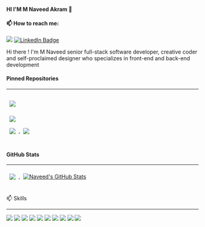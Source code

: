 <!--
**naveed504/naveed504** is a ✨ _special_ ✨ repository because its `README.md` (this file) appears on your GitHub profile.

Here are some ideas to get you started:


- 🌱 I’m currently learning ...
- 👯 I’m looking to collaborate on ...
- 🤔 I’m looking for help with ...
- 💬 Ask me about ...
- 📫 How to reach me: ...
- 😄 Pronouns: ...
- ⚡ Fun fact: ...
-->



#### HI I'M M Naveed Akram :ribbon:
#### 📫 How to reach me:
![](https://komarev.com/ghpvc/?username=naveed504&color=green&style=flat-square&label=PROFILE+VIEWS)
[![LinkedIn Badge](https://img.shields.io/badge/LinkedIn-Profile-informational?style=flat&logo=linkedin&logoColor=white&color=0D76A8)](https://www.linkedin.com/in/mnaveed505/)

Hi there !
I'm M Naveed senior full-stack software developer, creative coder and self-proclaimed designer who specializes in front-end and back-end development


#### Pinned Repositories 
<!----->
<hr/> 
<!----->
<a href="https://github.com/naveed504/generate-dynamic-laravel-excel-columns">
  <img align="center" style="margin:1rem 0.5rem" src="https://github-readme-stats.vercel.app/api/pin/?username=naveed504&repo=generate-dynamic-laravel-excel-columns&title_color=ffffff&text_color=c9cacc&icon_color=4AB197&bg_color=1A2B34" />
</a>

<br>

<a href="https://github.com/naveed504/laravel-multiauth">
  <img align="center" style="margin:0.5rem" src="https://github-readme-stats.vercel.app/api/pin/?username=naveed504&repo=laravel-multiauth&title_color=ffffff&text_color=c9cacc&icon_color=4AB197&bg_color=1A2B34" />
</a>

<br>
<a href="https://github.com/naveed504/React-Laravel-Crud-App">
  <img align="center" style="margin:0.5rem" src="https://github-readme-stats.vercel.app/api/pin/?username=naveed504&repo=React-Laravel-Crud-App&title_color=ffffff&text_color=c9cacc&icon_color=4AB197&bg_color=1A2B34" />
</a>

<a href="https://github.com/naveed504/laravel-Ecommerce">
  <img align="center" style="margin:0.5rem" src="https://github-readme-stats.vercel.app/api/pin/?username=naveed504&repo=laravel-Ecommerce&title_color=ffffff&text_color=c9cacc&icon_color=4AB197&bg_color=1A2B34" />
</a>

<br>
<br>


#### GitHub Stats 
<!----->
<hr/> 
<!----->
<a href="https://github.com/naveed504">
  <img align="center" style="margin:0.5rem" src="https://github-readme-stats.vercel.app/api/top-langs/?username=naveed504&hide=html,css&title_color=ffffff&text_color=c9cacc&icon_color=4AB197&bg_color=1A2B34" />
</a>

<a href="https://github.com/naveed504">
  <img align="center" style="margin:0.5rem" src="https://github-readme-stats.vercel.app/api?username=naveed504&show_icons=true&line_height=27&count_private=true&title_color=ffffff&text_color=c9cacc&icon_color=4AB097&bg_color=1A2B34" alt="Naveed's GitHub Stats" />
</a>

 

 <br>
<br>

📫 Skills
<!----->
<hr/> 
<!----->

![](https://img.shields.io/badge/Code-PHP-informational?style=flat&logo=PHP&logoColor=white&color=4AB197)
![](https://img.shields.io/badge/Code-Laravel-informational?style=flat&logo=Laravel&logoColor=white&color=4AB197)
![](https://img.shields.io/badge/Code-CodeIgniter-informational?style=flat&logo=CodeIgniter&logoColor=white&color=4AB197)
![](https://img.shields.io/badge/Code-Javascript-informational?style=flat&logo=Javascript&logoColor=white&color=4AB197)
![](https://img.shields.io/badge/Code-Ajax-informational?style=flat&logo=Ajax&logoColor=white&color=4AB197)
![](https://img.shields.io/badge/Code-Jquery-informational?style=flat&logo=Jquery&logoColor=white&color=4AB197)
![](https://img.shields.io/badge/Code-BootStrap-informational?style=flat&logo=Bootstrap&logoColor=white&color=4AB197)
![](https://img.shields.io/badge/Code-CSS-informational?style=flat&logo=CSS&logoColor=white&color=4AB197)
![](https://img.shields.io/badge/Code-MySQL-informational?style=flat&logo=MySql&logoColor=white&color=4AB197)
![](https://img.shields.io/badge/Code-MongoDB-informational?style=flat&logo=MongoDB&logoColor=white&color=4AB197)











